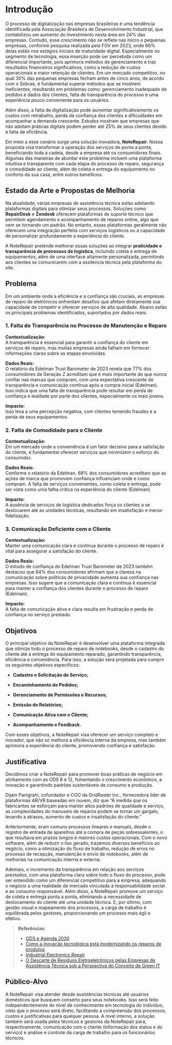 # Introdução

O processo de digitalização nas empresas brasileiras é uma tendência identificada pela Associação Brasileira de Desenvolvimento Industrial, que contabilizou um aumento do investimento nesta área em 24% das empresas. Contudo, esse crescimento não se reflete nas micro e pequenas empresas, conforme pesquisa realizada pela FGV em 2023, onde 66% delas estão nos estágios iniciais de maturidade digital. Especialmente no segmento de tecnologia, essa inserção pode ser percebida como um diferencial importante, pois aprimora métodos de gerenciamento e traz resultados financeiros significativos, como a redução de custos operacionais e maior retenção de clientes. Em um mercado competitivo, no qual 30% das pequenas empresas fecham antes de cinco anos, de acordo com o Sebrae, é fundamental superar métodos que se mostrem ineficientes, resultando em problemas como: gerenciamento inadequado de pedidos e dados dos clientes, falta de transparência do processo e uma experiência pouco conveniente para os usuários.

Além disso, a falta de digitalização pode aumentar significativamente os custos com retrabalho, perda de confiança dos clientes e dificuldades em acompanhar a demanda crescente. Estudos mostram que empresas que não adotam práticas digitais podem perder até 25% de seus clientes devido à falta de eficiência.

Em meio a esse cenário surge uma solução inovadora, **NoteRepair**. Nossa proposta visa transformar a operação dos serviços de ponta a ponta, beneficiando toda a cadeia, desde a empresa até os consumidores finais. Algumas das maneiras de abordar este problema incluem uma plataforma intuitiva e transparente com cada etapa do processo de reparo, segurança e comodidade ao cliente, além de coleta e entrega do equipamento no conforto da sua casa, entre outros benefícios.

## Estado da Arte e Propostas de Melhoria

Na atualidade, várias empresas de assistência técnica estão adotando plataformas digitais para otimizar seus processos. Soluções como **RepairDesk** e **Zendesk** oferecem plataformas de suporte técnico que permitem agendamento e acompanhamento de reparos online, algo que vem se tornando um padrão. No entanto, essas plataformas geralmente não oferecem uma integração perfeita com serviços logísticos ou a capacidade de personalizar profundamente a experiência do cliente. 

A NoteRepair pretende melhorar essas soluções ao integrar **praticidade e transparência de processos de logística**, incluindo coleta e entrega de equipamentos, além de uma interface altamente personalizada, permitindo aos clientes se comunicarem com a assitencia técnica pela plataforma do site.

## Problema

Em um ambiente onde a eficiência e a confiança são cruciais, as empresas de reparo de eletrônicos enfrentam desafios que afetam diretamente sua capacidade de competir e oferecer serviços de alta qualidade. Abaixo estão os principais problemas identificados, suportados por dados reais:

### 1. Falta de Transparência no Processo de Manutenção e Reparo

**Contextualização:**  
A transparência é essencial para garantir a confiança do cliente em serviços de reparo, mas muitas empresas ainda falham em fornecer informações claras sobre as etapas envolvidas.

**Dados Reais:**  
O relatório da Edelman Trust Barometer de 2023 revela que 77% dos consumidores da Geração Z acreditam que é mais importante do que nunca confiar nas marcas que compram, com uma expectativa crescente de transparência e comunicação contínua após a compra inicial (Edelman). Isso indica que uma falta de transparência pode resultar em perda de confiança e lealdade por parte dos clientes, especialmente os mais jovens.

**Impacto:**  
Isso leva a uma percepção negativa, com clientes temendo fraudes e a perda de seus equipamentos.

### 2. Falta de Comodidade para o Cliente

**Contextualização:**  
Em um mercado onde a conveniência é um fator decisivo para a satisfação do cliente, é fundamental oferecer serviços que minimizem o esforço do consumidor.

**Dados Reais:**  
Conforme o relatório da Edelman, 68% dos consumidores acreditam que as ações de marca que promovem confiança influenciam onde e como compram. A falta de serviços convenientes, como coleta e entrega, pode ser vista como uma falha crítica na experiência do cliente (Edelman).

**Impacto:**  
A ausência de serviços de logística dedicados força os clientes a se deslocarem até as unidades técnicas, resultando em insatisfação e menor fidelização.

### 3. Comunicação Deficiente com o Cliente

**Contextualização:**  
Manter uma comunicação clara e contínua durante o processo de reparo é vital para assegurar a satisfação do cliente.

**Dados Reais:**  
O estudo de confiança do Edelman Trust Barometer de 2023 também destacou que 64% dos consumidores afirmam que a clareza na comunicação sobre políticas de privacidade aumenta sua confiança nas empresas. Isso sugere que a comunicação clara e contínua é essencial para manter a confiança dos clientes durante o processo de reparo (Edelman).

**Impacto:**  
A falta de comunicação ativa e clara resulta em frustração e perda de confiança no serviço prestado.

## Objetivos
O principal objetivo da NoteRepair é desenvolver uma plataforma integrada que otimize todo o processo de reparo de notebooks, desde o cadastro do cliente até a entrega do equipamento reparado, garantindo transparência, eficiência e conveniência. Para isso, a solução será projetada para cumprir os seguintes objetivos específicos:

* **Cadastro e Solicitação de Serviço;** 

* **Encaminhamento de Pedidos;**

* **Gerenciamento de Permissões e Recursos;**

* **Emissão de Relatórios;**

* **Comunicação Ativa com o Cliente;**

* **Acompanhamento e Feedback.**

Com esses objetivos, a NoteRepair visa oferecer um serviço completo e inovador, que não só melhora a eficiência interna da empresa, mas também aprimora a experiência do cliente, promovendo confiança e satisfação.

## Justificativa

Decidimos criar a NoteRepair para promover boas práticas de negócio em alinhamento com as ODS 8 e 12, fomentando o crescimento econômico, a inovação e garantindo padrões sustentáveis de consumo e produção.

Dijam Panigrahi, cofundador e COO da GridRaster Inc., fornecedora líder de plataformas AR/VR baseadas em nuvem, diz que “À medida que os fabricantes se esforçam para manter altos padrões de qualidade e serviço, as complexidades do manuseio de reparos podem se tornar um gargalo, levando a atrasos, aumento de custos e insatisfação do cliente.”

Anteriormente, eram comuns processos lineares e manuais, desde o registro de entrada de aparelhos até a compra de peças sobressalentes, o que resultava em prazos longos e maiores custos operacionais. Com o novo software, além de reduzir o lixo gerado, trazemos diversos benefícios ao negócio, como a otimização do fluxo de trabalho, redução de erros no processo de recepção, manutenção e envio de notebooks, além de melhorias na comunicação interna e externa.

Ademais, o incremento da transparência em relação aos serviços prestados, com uma plataforma clara sobre todo o fluxo do processo, pode ser entendido como um diferencial competitivo para a empresa, adequando o negócio a uma realidade de mercado vinculada à responsabilidade social e ao consumo responsável. Além disso, a NoteRepair promove um serviço de coleta e entrega ponta a ponta, eliminando a necessidade de deslocamento do cliente até uma unidade técnica. E, por último, com gestão visual e mapeamento dos processos, a carga de trabalho é equilibrada pelos gestores, proporcionando um processo mais ágil e efetivo.

> **Referências**:
> - [ODS e Agenda 2030](https://www.google.com/url?q=https://www.pactoglobal.org.br/ods-e-agenda-2030/&sa=D&source=docs&ust=1725406076246101&usg=AOvVaw20xG6ekVgHqghO7ERS-_d-)
> - [Como a inovação tecnológica está modernizando os reparos de produtos](https://www.google.com/url?q=https://www.supplychainbrain.com/blogs/1-think-tank/post/40174-how-tech-innovation-is-modernizing-product-repairs-in-the-supply-chain&sa=D&source=docs&ust=1725406113217570&usg=AOvVaw25cuvGG3HMpmHDn3NY-0nj)
> - [Industrial Electronics Repair](https://trsautomation.com/services/industrial-electronics-repair/)
> - [O Descarte de Resíduos Eletroeletrônicos pelas Empresas de Assistência Técnica sob a Perspectiva do Conceito de Green IT ](https://ecoinovar.com.br/cd2013/arquivos/artigos/ECO214.pdf)

## Público-Alvo

A NoteRepair visa atender desde assistências técnicas até usuários domésticos que busquem conserto para seus notebooks. Isso será feito independentemente do nível de conhecimento em tecnologia do indivíduo, visto que o processo será direto, facilitando a compreensão dos processos, custos e justificativas para qualquer pessoa. A nível interno, a solução também será usada pelos técnicos e gestores da NoteRepair para, respectivamente, comunicação com o cliente (informação dos status e do serviço) e análise e controle da carga de trabalho para os funcionários técnicos.
